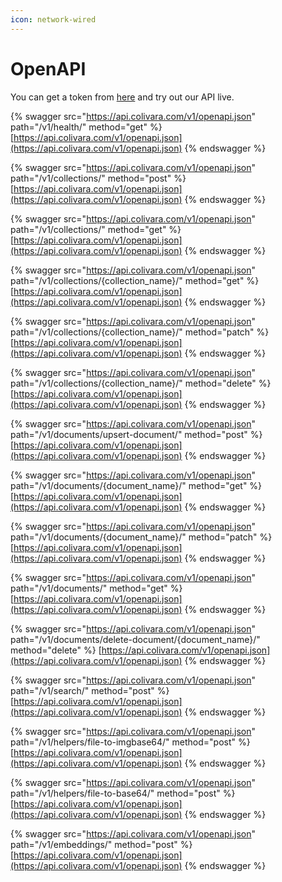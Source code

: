 ```yaml
---
icon: network-wired
---
```


# OpenAPI

You can get a token from [here](https://colivara.com) and try out our API live.&#x20;

{% swagger src="https://api.colivara.com/v1/openapi.json" path="/v1/health/" method="get" %}
[https://api.colivara.com/v1/openapi.json](https://api.colivara.com/v1/openapi.json)
{% endswagger %}

{% swagger src="https://api.colivara.com/v1/openapi.json" path="/v1/collections/" method="post" %}
[https://api.colivara.com/v1/openapi.json](https://api.colivara.com/v1/openapi.json)
{% endswagger %}

{% swagger src="https://api.colivara.com/v1/openapi.json" path="/v1/collections/" method="get" %}
[https://api.colivara.com/v1/openapi.json](https://api.colivara.com/v1/openapi.json)
{% endswagger %}

{% swagger src="https://api.colivara.com/v1/openapi.json" path="/v1/collections/{collection_name}/" method="get" %}
[https://api.colivara.com/v1/openapi.json](https://api.colivara.com/v1/openapi.json)
{% endswagger %}

{% swagger src="https://api.colivara.com/v1/openapi.json" path="/v1/collections/{collection_name}/" method="patch" %}
[https://api.colivara.com/v1/openapi.json](https://api.colivara.com/v1/openapi.json)
{% endswagger %}

{% swagger src="https://api.colivara.com/v1/openapi.json" path="/v1/collections/{collection_name}/" method="delete" %}
[https://api.colivara.com/v1/openapi.json](https://api.colivara.com/v1/openapi.json)
{% endswagger %}

{% swagger src="https://api.colivara.com/v1/openapi.json" path="/v1/documents/upsert-document/" method="post" %}
[https://api.colivara.com/v1/openapi.json](https://api.colivara.com/v1/openapi.json)
{% endswagger %}

{% swagger src="https://api.colivara.com/v1/openapi.json" path="/v1/documents/{document_name}/" method="get" %}
[https://api.colivara.com/v1/openapi.json](https://api.colivara.com/v1/openapi.json)
{% endswagger %}

{% swagger src="https://api.colivara.com/v1/openapi.json" path="/v1/documents/{document_name}/" method="patch" %}
[https://api.colivara.com/v1/openapi.json](https://api.colivara.com/v1/openapi.json)
{% endswagger %}

{% swagger src="https://api.colivara.com/v1/openapi.json" path="/v1/documents/" method="get" %}
[https://api.colivara.com/v1/openapi.json](https://api.colivara.com/v1/openapi.json)
{% endswagger %}

{% swagger src="https://api.colivara.com/v1/openapi.json" path="/v1/documents/delete-document/{document_name}/" method="delete" %}
[https://api.colivara.com/v1/openapi.json](https://api.colivara.com/v1/openapi.json)
{% endswagger %}

{% swagger src="https://api.colivara.com/v1/openapi.json" path="/v1/search/" method="post" %}
[https://api.colivara.com/v1/openapi.json](https://api.colivara.com/v1/openapi.json)
{% endswagger %}

{% swagger src="https://api.colivara.com/v1/openapi.json" path="/v1/helpers/file-to-imgbase64/" method="post" %}
[https://api.colivara.com/v1/openapi.json](https://api.colivara.com/v1/openapi.json)
{% endswagger %}

{% swagger src="https://api.colivara.com/v1/openapi.json" path="/v1/helpers/file-to-base64/" method="post" %}
[https://api.colivara.com/v1/openapi.json](https://api.colivara.com/v1/openapi.json)
{% endswagger %}

{% swagger src="https://api.colivara.com/v1/openapi.json" path="/v1/embeddings/" method="post" %}
[https://api.colivara.com/v1/openapi.json](https://api.colivara.com/v1/openapi.json)
{% endswagger %}


